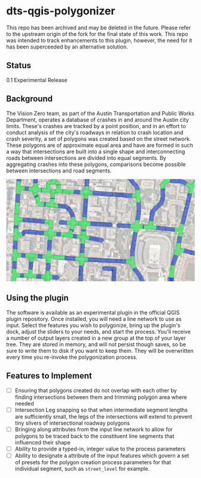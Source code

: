 # dts-qgis-polygonizer

This repo has been archived and may be deleted in the future. Please refer to the upstream origin of the fork for the final state of this work. This repo was intended to track enhancements to this plugin, however, the need for it has been superceeded by an alternative solution.

## Status

0.1 Experimental Release
## Background

The Vision Zero team, as part of the Austin Transportation and Public Works Department, operates a database of crashes in and around the Austin city limits. These's crashes are tracked by a point position, and in an effort to conduct analysis of the city's roadways in relation to crash location and crash severity, a set of polygons was created based on the street network. These polygons are of approximate equal area and have are formed in such a way that intersections are built into a single shape and interconnecting roads between intersections are divided into equal segments. By aggregating crashes into these polygons, comparisons become possible between intersections and road segments.


![alt-text-1](img/ut_polygon_example.png "Example polygons around the University of Texas at Austin campus")

## Using the plugin

The software is available as an experimental plugin in the official QGIS plugin repository. Once installed, you will need a line network to use as input. Select the features you wish to polygonize, bring up the plugin's dock, adjust the sliders to your needs, and start the process. You'll receive a number of output layers created in a new group at the top of your layer tree. They are stored in memory, and will not persist though saves, so be sure to write them to disk if you want to keep them. They will be overwritten every time you re-invoke the polygonization process.

## Features to Implement

* [ ] Ensuring that polygons created do not overlap with each other by finding intersections between them and trimming polygon area where needed
* [ ] Intersection Leg snapping so that when intermediate segment lengths are sufficiently small, the legs of the intersections will extend to prevent tiny slivers of intersectional roadway polygons
* [ ] Bringing along attributes from the input line network to allow for polygons to be traced back to the constituent line segments that influenced their shape
* [ ] Ability to provide a typed-in, integer value to the process parameters
* [ ] Ability to designate a attribute of the input features which govern a set of presets for the polygon creation process parameters for that individual segment, such as `street_level` for example.
